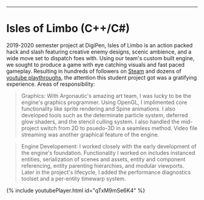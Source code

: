 <html>
    <hr>
</html>

# Isles of Limbo (C++/C#)

2019-2020 semester project at DigiPen, Isles of Limbo is an action packed hack and slash featuring creative enemy designs, scenic ambience, and a wide move set to dispatch foes with. Using our team's custom built engine, we sought to produce a game with eye catching visuals and fast paced gameplay. Resulting in hundreds of followers on [Steam](https://store.steampowered.com/app/1389260/Isles_of_Limbo/) and dozens of [youtube playthroughs](https://www.youtube.com/results?search_query=isles+of+limbo), the attention this student project got was a gratifying experience.
Areas of responsibility:

> Graphics: With Argonautic's amazing art team, I was lucky to be the engine's graphics programmer. Using OpenGL, I implimented core functionality like sprite rendering and Spine animations. I also developed tools such as the determinate particle system, deferred glow shaders, and the stencil culling system. I also handled the mid-project switch from 2D to psuedo-3D in a seamless method. Video file streaming was another graphical feature of the engine.

> Engine Developement: I worked closely with the early development of the engine's foundation. Functionality I worked on includes instanced entities, serialization of scenes and assets, entity and component referencing, entity parenting hierarchies, and modular viewports. Later in the project's lifecycle, I added the performance diagnostics toolset and a per-entity timewarp system.

{% include youtubePlayer.html id="qTxM9mSe6K4" %}